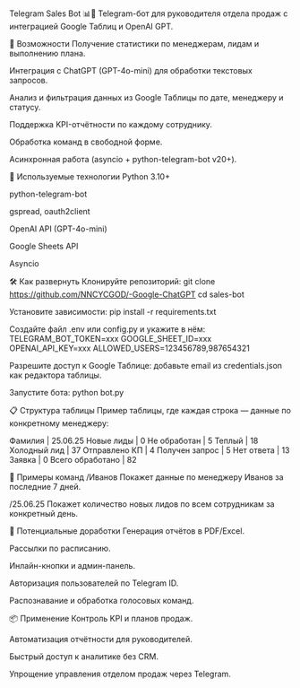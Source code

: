 Telegram Sales Bot 📊🤖
Telegram-бот для руководителя отдела продаж с интеграцией Google Таблиц и OpenAI GPT.

🚀 Возможности
Получение статистики по менеджерам, лидам и выполнению плана.

Интеграция с ChatGPT (GPT-4o-mini) для обработки текстовых запросов.

Анализ и фильтрация данных из Google Таблицы по дате, менеджеру и статусу.

Поддержка KPI-отчётности по каждому сотруднику.

Обработка команд в свободной форме.

Асинхронная работа (asyncio + python-telegram-bot v20+).

🧰 Используемые технологии
Python 3.10+

python-telegram-bot

gspread, oauth2client

OpenAI API (GPT-4o-mini)

Google Sheets API

Asyncio

🛠 Как развернуть
Клонируйте репозиторий:
git clone https://github.com/NNCYCGOD/-Google-ChatGPT
cd sales-bot

Установите зависимости:
pip install -r requirements.txt

Создайте файл .env или config.py и укажите в нём:
TELEGRAM_BOT_TOKEN=xxx
GOOGLE_SHEET_ID=xxx
OPENAI_API_KEY=xxx
ALLOWED_USERS=123456789,987654321

Разрешите доступ к Google Таблице: добавьте email из credentials.json как редактора таблицы.

Запустите бота:
python bot.py

📋 Структура таблицы
Пример таблицы, где каждая строка — данные по конкретному менеджеру:

Фамилия | 25.06.25
Новые лиды | 0
Не обработан | 5
Теплый | 18
Холодный лид | 37
Отправлено КП | 4
Получен запрос | 5
Нет ответа | 13
Заявка | 0
Всего обработано | 82

💬 Примеры команд
/Иванов
Покажет данные по менеджеру Иванов за последние 7 дней.

/25.06.25
Покажет количество новых лидов по всем сотрудникам за конкретный день.

🧠 Потенциальные доработки
Генерация отчётов в PDF/Excel.

Рассылки по расписанию.

Инлайн-кнопки и админ-панель.

Авторизация пользователей по Telegram ID.

Распознавание и обработка голосовых команд.

📦 Применение
Контроль KPI и планов продаж.

Автоматизация отчётности для руководителей.

Быстрый доступ к аналитике без CRM.

Упрощение управления отделом продаж через Telegram.
